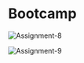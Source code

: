 # Bootcamp

![Assignment-8](hhttps://lxktspcgvgeegikwpxuf.supabase.co/storage/v1/object/public/images//Screenshot%202025-07-27%20190517.png)

![Assignment-9](https://lxktspcgvgeegikwpxuf.supabase.co/storage/v1/object/public/images//Screenshot%202025-07-27%20190211.png)